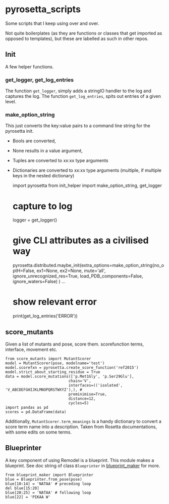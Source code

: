 # pyrosetta_scripts
Some scripts that I keep using over and over.

Not quite boilerplates (as they are functions or classes that get imported as opposed to templates), but these are labelled as such in other repos.

## Init

A few helper functions.

### get_logger, get_log_entries

The function `get_logger`, simply adds a stringIO handler to the log and captures the log.
The function `get_log_entries`, spits out entries of a given level.

### make_option_string

This just converts the key:value pairs to a command line string for the pyrosetta init.

* Bools are converted,
* None results in a value argument,
* Tuples are converted to xx:xx type arguments
* Dictionaries are converted to xx:xx type arguments (multiple, if multiple keys in the nested dictionary)


    import pyrosetta
    from init_helper import make_option_string, get_logger
    
    # capture to log
    logger = get_logger()
    # give CLI attributes as a civilised way
    pyrosetta.distributed.maybe_init(extra_options=make_option_string(no_optH=False,
                                                    ex1=None,
                                                    ex2=None,
                                                    mute='all',
                                                    ignore_unrecognized_res=True,
                                                    load_PDB_components=False,
                                                    ignore_waters=False)
                                   )
    ...
    # show relevant error
    print(get_log_entries('ERROR'))   
    
## score_mutants

Given a list of mutants and pose, score them. scorefunction terms, interface, movement etc.

    from score_mutants import MutantScorer
    model = MutantScorer(pose, modelname='test')
    model.scorefxn = pyrosetta.create_score_function('ref2015')
    model.strict_about_starting_residue = True
    data = model.score_mutations(['p.Met1Gly', 'p.Ser29Glu'],
                                chain='V',
                                interfaces=(('isolated', 'V_ABCDEFGHIJKLMNOPQRSTWXYZ'),), #
                                preminimise=True,
                                distance=12,
                                cycles=5)
    import pandas as pd
    scores = pd.DataFrame(data)
    
Additionally, `MutantScorer.term_meanings` is a handy dictionary to convert a score term name into a description.
Taken from Rosetta documentations, with some edits on some terms.
    
## Blueprinter

A key component of using Remodel is a blueprint.
This module makes a blueprint. See doc string of class `Blueprinter` in [blueprint_maker](blueprint_maker/__init__.py) for more.

    from blueprint_maker import Blueprinter
    blue = Blueprinter.from_pose(pose)
    blue[10:14] = 'NATAA' # preceding loop
    del blue[15:20]
    blue[20:25] = 'NATAA' # following loop
    blue[22] = 'PIKAA W'                            
    

